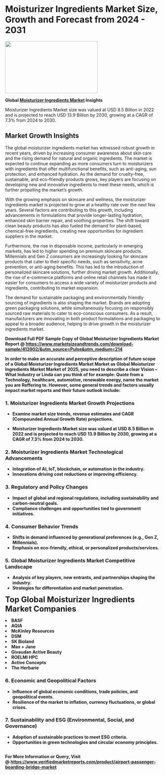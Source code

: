 <H1>Moisturizer Ingredients Market Size, Growth and Forecast from 2024 - 2031</H1><img class="aligncenter size-medium wp-image-584254" src="https://thirdeyenews.in/wp-content/uploads/2024/09/Global-Market-Research-300x168.jpeg" alt="" width="300" height="168" /><p><strong>Global&nbsp;<a href="https://www.marketsizeandtrends.com/download-sample/413902/&amp;utm_source=Pulse&amp;utm_medium=214">Moisturizer Ingredients Market</a> Insights</strong></p><p>Moisturizer Ingredients Market size was valued at USD 8.5 Billion in 2022 and is projected to reach USD 13.9 Billion by 2030, growing at a CAGR of 7.3% from 2024 to 2030.</p><p><h2>Market Growth Insights</h2> <p>The global moisturizer ingredients market has witnessed robust growth in recent years, driven by increasing consumer awareness about skin care and the rising demand for natural and organic ingredients. The market is expected to continue expanding as more consumers turn to moisturizers with ingredients that offer multifunctional benefits, such as anti-aging, sun protection, and enhanced hydration. As the demand for cruelty-free, sustainable, and eco-friendly products grows, key players are focusing on developing new and innovative ingredients to meet these needs, which is further propelling the market’s growth.</p> <p><strong></strong></p> <p>With the growing emphasis on skincare and wellness, the moisturizer ingredients market is projected to grow at a healthy rate over the next few years. Several factors are contributing to this growth, including advancements in formulations that provide longer-lasting hydration, enhanced skin barrier repair, and soothing properties. The shift toward clean beauty products has also fueled the demand for plant-based, chemical-free ingredients, creating new opportunities for ingredient suppliers in the market.</p> <p>Furthermore, the rise in disposable income, particularly in emerging markets, has led to higher spending on premium skincare products. Millennials and Gen Z consumers are increasingly looking for skincare products that cater to their specific needs, such as sensitivity, acne prevention, or anti-aging benefits. This has led to the introduction of personalized skincare solutions, further driving market growth. Additionally, the rise of e-commerce platforms and online retail channels has made it easier for consumers to access a wide variety of moisturizer products and ingredients, contributing to market expansion.</p> <p>The demand for sustainable packaging and environmentally friendly sourcing of ingredients is also shaping the market. Brands are adopting green packaging solutions, while simultaneously focusing on responsibly sourced raw materials to cater to eco-conscious consumers. As a result, manufacturers are innovating in both product formulations and packaging to appeal to a broader audience, helping to drive growth in the moisturizer ingredients market.</p> <p><strong></p><p><span class=""><strong>Download Full PDF Sample Copy of Global Moisturizer Ingredients Market Report</strong> @ <a href="https://www.marketsizeandtrends.com/download-sample/413902/&amp;utm_source=Pulse&amp;utm_medium=214" target="_blank">https://www.marketsizeandtrends.com/download-sample/413902/&amp;utm_source=Pulse&amp;utm_medium=214</a></span></p><p>In order to make an accurate and perceptive description of future scope of a Global&nbsp;Moisturizer Ingredients Market Market as Global&nbsp;Moisturizer Ingredients Market Market of 2025, you need to describe a clear Vision &ndash; What Industry or Linda can you think of for example: Quote from a Technology, healthcare, automotive, renewable energy, name the market you are Reffering to. However, some general trends and factors usually impact market reports and their future outlook include:</p><h3>1.&nbsp;<strong>Moisturizer Ingredients Market Growth Projections</strong></h3><ul><li>Examine market size trends, revenue estimates and CAGR (Compounded Annual Growth Rate) projections.</li><li><p>Moisturizer Ingredients Market size was valued at USD 8.5 Billion in 2022 and is projected to reach USD 13.9 Billion by 2030, growing at a CAGR of 7.3% from 2024 to 2030.</p></li></ul><h3>2.&nbsp;<strong>Moisturizer Ingredients Market Technological Advancements</strong></h3><ul><li>Integration of AI, IoT, blockchain, or automation in the industry.</li><li>Innovations driving cost reductions or improving efficiency.</li></ul><h3>3.&nbsp;<strong>Regulatory and Policy Changes</strong></h3><ul><li>Impact of global and regional regulations, including sustainability and carbon-neutral goals.</li><li>Compliance challenges and opportunities tied to government initiatives.</li></ul><h3>4.&nbsp;<strong>Consumer Behavior Trends</strong></h3><ul><li>Shifts in demand influenced by generational preferences (e.g., Gen Z, Millennials).</li><li>Emphasis on eco-friendly, ethical, or personalized products/services.</li></ul><h3>5.&nbsp;<strong>Global Moisturizer Ingredients Market Competitive Landscape</strong></h3><ul><li>Analysis of key players, new entrants, and partnerships shaping the industry.</li><li>Strategies for differentiation and market penetration.</li></ul><p data-pm-slice="1 1 []"><span style="color: inherit; font-family: inherit; font-size: 25px;">Top Global Moisturizer Ingredients Market Companies</span></p><div class="" data-test-id=""><p><li>BASF</li><li> AQIA</li><li> McKinley Resources</li><li> DSM</li><li> SK Bioland</li><li> Max + Jane</li><li> Givaudan Active Beauty</li><li> ROELMI HPC</li><li> Active Concepts</li><li> The Herbarie</li></p></div><h3>6.&nbsp;<strong>Economic and Geopolitical Factors</strong></h3><ul><li>Influence of global economic conditions, trade policies, and geopolitical events.</li><li>Resilience of the market to inflation, currency fluctuations, or global crises.</li></ul><h3>7.&nbsp;<strong>Sustainability and ESG (Environmental, Social, and Governance)</strong></h3><ul><li>Adoption of sustainable practices to meet ESG criteria.</li><li>Opportunities in green technologies and circular economy principles.</li></ul><h2><strong style="font-size: 14px;">For More Information or Query, Visit @&nbsp;</strong><a style="background-color: #ffffff; font-size: 14px;" href="https://www.marketsizeandtrends.com/report/moisturizer-ingredients-market/" target="_blank">https://www.verifiedmarketreports.com/product/airport-passenger-boarding-bridge-market</a></h2>
